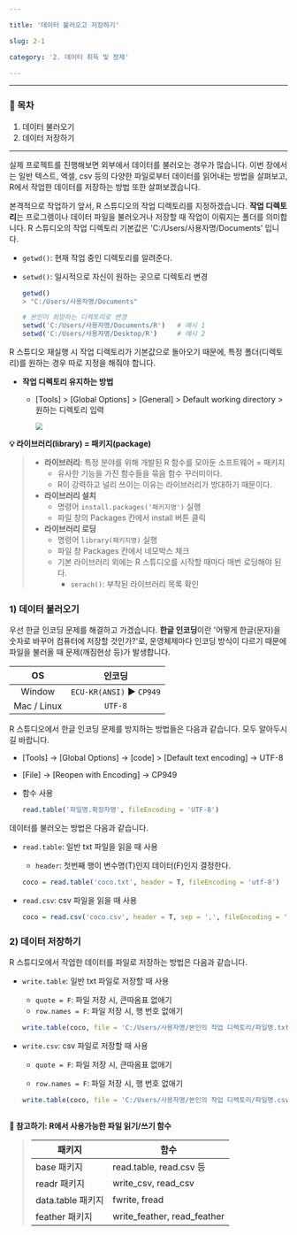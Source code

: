 ```yaml
---

title: '데이터 불러오고 저장하기'

slug: 2-1

category: '2. 데이터 취득 및 정제'

---
```


---

### 🧭 목차

1. 데이터 불러오기
2. 데이터 저장하기

---

실제 프로젝트를 진행해보면 외부에서 데이터를 불러오는 경우가 많습니다. 이번 장에서는 일반 텍스트, 엑셀, csv 등의 다양한 파일로부터 데이터를 읽어내는 방법을 살펴보고,  R에서 작업한 데이터를 저장하는 방법 또한 살펴보겠습니다.



본격적으로 작업하기 앞서, R 스튜디오의 작업 디렉토리를 지정하겠습니다. **작업 디렉토리**는 프로그램이나 데이터 파일을 불러오거나 저장할 때 작업이 이뤄지는 폴더를 의미합니다. R 스튜디오의 작업 디렉토리 기본값은 'C:/Users/사용자명/Documents' 입니다. 

- `getwd()`: 현재 작업 중인 디렉토리를 알려준다.

- `setwd()`: 일시적으로 자신이 원하는 곳으로 디렉토리 변경

  ```R
  getwd()
  > "C:/Users/사용자명/Documents"
  
  # 본인이 희망하는 디렉토리로 변경
  setwd('C:/Users/사용자명/Documents/R')   # 예시 1
  setwd('C:/Users/사용자명/Desktop/R')     # 예시 2
  ```
  



R 스튜디오 재실행 시 작업 디렉토리가 기본값으로 돌아오기 때문에, 특정 폴더(디렉토리)를 원하는 경우 따로 지정을 해줘야 합니다.

- **작업 디렉토리 유지하는 방법**

  - [Tools] > [Global Options] > [General] > Default working directory > 원하는 디렉토리 입력

    <img src="/basic-r/2-1/1.png" style="zoom:80%;" />



**💡 라이브러리(library) = 패키지(package)**

> - **라이브러리**: 특정 분야를 위해 개발된 R 함수를 모아둔 소프트웨어 = 패키지
>   - 유사한 기능을 가진 함수들을 묶음 함수 꾸러미이다.
>   - R이 강력하고 널리 쓰이는 이유는 라이브러리가 방대하기 때문이다.
> - **라이브러리 설치**
>   - 명령어 `install.packages('패키지명')` 실행
>   - 파일 창의 Packages 칸에서 install 버튼 클릭
> - **라이브러리 로딩**
>   - 명령어 `library(패키지명)` 실행
>   - 파일 창 Packages 칸에서 네모박스 체크
>   - 기본 라이브러리 외에는 R 스튜디오를 시작할 때마다 매번 로딩해야 된다.
>     - `serach()`: 부착된 라이브러리 목록 확인



### 1) 데이터 불러오기

우선 한글 인코딩 문제를 해결하고 가겠습니다. **한글 인코딩**이란 '어떻게 한글(문자)을 숫자로 바꾸어 컴퓨터에 저장할 것인가?'로, 운영체제마다 인코딩 방식이 다르기 때문에 파일을 불러올 때 문제(깨짐현상 등)가 발생합니다.

|     OS      |          인코딩          |
| :---------: | :----------------------: |
|   Window    | `ECU-KR(ANSI)` ▶ `CP949` |
| Mac / Linux |         `UTF-8`          |

R 스튜디오에서 한글 인코딩 문제를 방지하는 방법들은 다음과 같습니다. 모두 알아두시길 바랍니다.

- [Tools] → [Global Options] → [code] > [Default text encoding] → UTF-8
- [File] → [Reopen with Encoding] → CP949

- 함수 사용

  ```R
  read.table('파일명.확장자명', fileEncoding = 'UTF-8')
  ```



데이터를 불러오는 방법은 다음과 같습니다.

- `read.table`: 일반 txt 파일을 읽을 때 사용

  - `header`: 첫번째 행이 변수명(T)인지 데이터(F)인지 결정한다.
  
  ```R
  coco = read.table('coco.txt', header = T, fileEncoding = 'utf-8')
  ```
  
- `read.csv`: csv 파일을 읽을 때 사용

  ```R
  coco = read.csv('coco.csv', header = T, sep = ',', fileEncoding = 'utf-8')
  ```



### 2) 데이터 저장하기

R 스튜디오에서 작업한 데이터를 파일로 저장하는 방법은 다음과 같습니다.

- `write.table`: 일반 txt 파일로 저장할 때 사용

  - `quote = F`: 파일 저장 시, 큰따옴표 없애기
  - `row.names = F`: 파일 저장 시, 행 번호 없애기

  ```R
  write.table(coco, file = 'C:/Users/사용자명/본인의 작업 디렉토리/파일명.txt', quote = F, row.names = F)
  ```

- `write.csv`: csv 파일로 저장할 때 사용

  - `quote = F`: 파일 저장 시, 큰따옴표 없애기

  - `row.names = F`: 파일 저장 시, 행 번호 없애기

  ```R
  write.table(coco, file = 'C:/Users/사용자명/본인의 작업 디렉토리/파일명.csv', quote = T, row.names = T)



**📖 참고하기: R에서 사용가능한 파일 읽기/쓰기 함수**

> | 패키지            | 함수                        |
> | ----------------- | --------------------------- |
> | base 패키지       | read.table, read.csv 등     |
> | readr 패키지      | write_csv, read_csv         |
> | data.table 패키지 | fwrite, fread               |
> | feather 패키지    | write_feather, read_feather |

